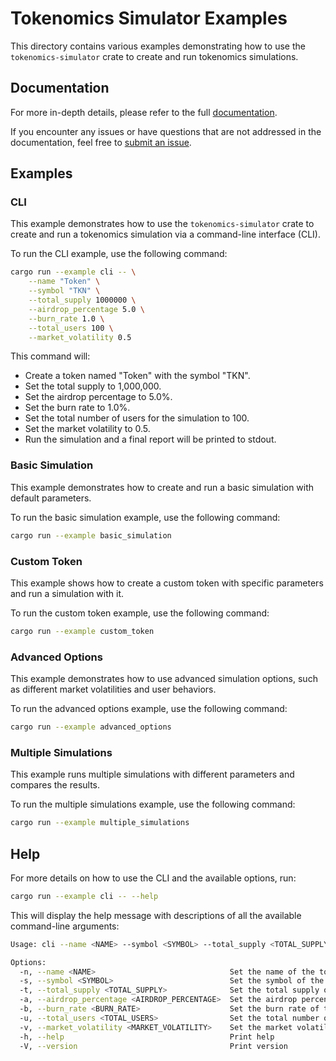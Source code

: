 # Tokenomics Simulator Examples

This directory contains various examples demonstrating how to use the `tokenomics-simulator` crate to create and run tokenomics simulations.

## Documentation

For more in-depth details, please refer to the full [documentation](https://docs.rs/tokenomics-simulator).

If you encounter any issues or have questions that are not addressed in the documentation, feel free to [submit an issue](https://github.com/simetrics-io/tokenomics-simulator-rs/issues).

## Examples

### CLI

This example demonstrates how to use the `tokenomics-simulator` crate to create and run a tokenomics simulation via a command-line interface (CLI).

To run the CLI example, use the following command:

```sh
cargo run --example cli -- \
    --name "Token" \
    --symbol "TKN" \
    --total_supply 1000000 \
    --airdrop_percentage 5.0 \
    --burn_rate 1.0 \
    --total_users 100 \
    --market_volatility 0.5
```

This command will:

- Create a token named "Token" with the symbol "TKN".
- Set the total supply to 1,000,000.
- Set the airdrop percentage to 5.0%.
- Set the burn rate to 1.0%.
- Set the total number of users for the simulation to 100.
- Set the market volatility to 0.5.
- Run the simulation and a final report will be printed to stdout.

### Basic Simulation

This example demonstrates how to create and run a basic simulation with default parameters.

To run the basic simulation example, use the following command:

```sh
cargo run --example basic_simulation
```

### Custom Token

This example shows how to create a custom token with specific parameters and run a simulation with it.

To run the custom token example, use the following command:

```sh
cargo run --example custom_token
```

### Advanced Options

This example demonstrates how to use advanced simulation options, such as different market volatilities and user behaviors.

To run the advanced options example, use the following command:

```sh
cargo run --example advanced_options
```

### Multiple Simulations

This example runs multiple simulations with different parameters and compares the results.

To run the multiple simulations example, use the following command:

```sh
cargo run --example multiple_simulations
```

## Help

For more details on how to use the CLI and the available options, run:

```sh
cargo run --example cli -- --help
```

This will display the help message with descriptions of all the available command-line arguments:

```sh
Usage: cli --name <NAME> --symbol <SYMBOL> --total_supply <TOTAL_SUPPLY> --airdrop_percentage <AIRDROP_PERCENTAGE> --burn_rate <BURN_RATE> --total_users <TOTAL_USERS> --market_volatility <MARKET_VOLATILITY>

Options:
  -n, --name <NAME>                              Set the name of the token
  -s, --symbol <SYMBOL>                          Set the symbol of the token
  -t, --total_supply <TOTAL_SUPPLY>              Set the total supply of the token
  -a, --airdrop_percentage <AIRDROP_PERCENTAGE>  Set the airdrop percentage of the token
  -b, --burn_rate <BURN_RATE>                    Set the burn rate of the token
  -u, --total_users <TOTAL_USERS>                Set the total number of users for the simulation
  -v, --market_volatility <MARKET_VOLATILITY>    Set the market volatility for the simulation
  -h, --help                                     Print help
  -V, --version                                  Print version
```
